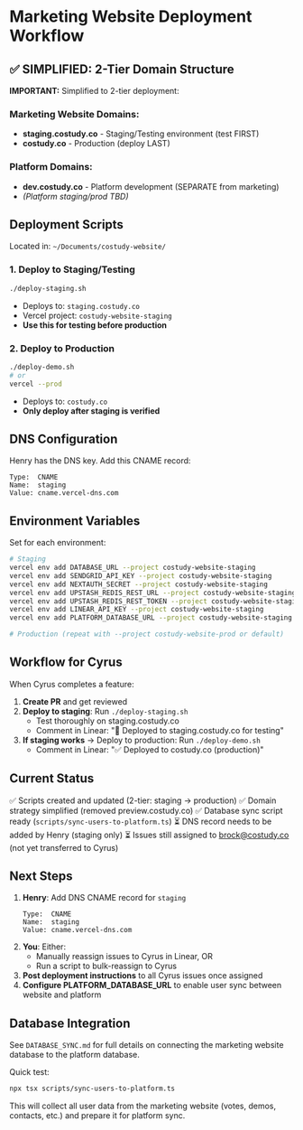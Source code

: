 # Marketing Website Deployment Workflow

## ✅ SIMPLIFIED: 2-Tier Domain Structure

**IMPORTANT:** Simplified to 2-tier deployment:

### Marketing Website Domains:
- **staging.costudy.co** - Staging/Testing environment (test FIRST)
- **costudy.co** - Production (deploy LAST)

### Platform Domains:
- **dev.costudy.co** - Platform development (SEPARATE from marketing)
- *(Platform staging/prod TBD)*

## Deployment Scripts

Located in: `~/Documents/costudy-website/`

### 1. Deploy to Staging/Testing
```bash
./deploy-staging.sh
```
- Deploys to: `staging.costudy.co`
- Vercel project: `costudy-website-staging`
- **Use this for testing before production**

### 2. Deploy to Production
```bash
./deploy-demo.sh
# or
vercel --prod
```
- Deploys to: `costudy.co`
- **Only deploy after staging is verified**

## DNS Configuration

Henry has the DNS key. Add this CNAME record:

```
Type:  CNAME
Name:  staging
Value: cname.vercel-dns.com
```

## Environment Variables

Set for each environment:

```bash
# Staging
vercel env add DATABASE_URL --project costudy-website-staging
vercel env add SENDGRID_API_KEY --project costudy-website-staging
vercel env add NEXTAUTH_SECRET --project costudy-website-staging
vercel env add UPSTASH_REDIS_REST_URL --project costudy-website-staging
vercel env add UPSTASH_REDIS_REST_TOKEN --project costudy-website-staging
vercel env add LINEAR_API_KEY --project costudy-website-staging
vercel env add PLATFORM_DATABASE_URL --project costudy-website-staging

# Production (repeat with --project costudy-website-prod or default)
```

## Workflow for Cyrus

When Cyrus completes a feature:

1. **Create PR** and get reviewed
2. **Deploy to staging**: Run `./deploy-staging.sh`
   - Test thoroughly on staging.costudy.co
   - Comment in Linear: "🚀 Deployed to staging.costudy.co for testing"
3. **If staging works** → Deploy to production: Run `./deploy-demo.sh`
   - Comment in Linear: "✅ Deployed to costudy.co (production)"

## Current Status

✅ Scripts created and updated (2-tier: staging → production)
✅ Domain strategy simplified (removed preview.costudy.co)
✅ Database sync script ready (`scripts/sync-users-to-platform.ts`)
⏳ DNS record needs to be added by Henry (staging only)
⏳ Issues still assigned to brock@costudy.co (not yet transferred to Cyrus)

## Next Steps

1. **Henry**: Add DNS CNAME record for `staging`
   ```
   Type:  CNAME
   Name:  staging
   Value: cname.vercel-dns.com
   ```
2. **You**: Either:
   - Manually reassign issues to Cyrus in Linear, OR
   - Run a script to bulk-reassign to Cyrus
3. **Post deployment instructions** to all Cyrus issues once assigned
4. **Configure PLATFORM_DATABASE_URL** to enable user sync between website and platform

## Database Integration

See `DATABASE_SYNC.md` for full details on connecting the marketing website database to the platform database.

Quick test:
```bash
npx tsx scripts/sync-users-to-platform.ts
```

This will collect all user data from the marketing website (votes, demos, contacts, etc.) and prepare it for platform sync.


